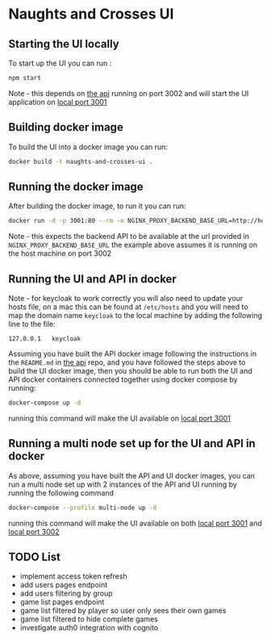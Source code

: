 # Naughts and Crosses UI

## Starting the UI locally

To start up the UI you can run :

```bash
npm start
```

Note - this depends on [the api](https://github.com/michaelruocco/naughts-and-crosses-api)
running on port 3002 and will start the UI application on [local port 3001](http://localhost:3001)

## Building docker image

To build the UI into a docker image you can run:

```bash
docker build -t naughts-and-crosses-ui .
```

## Running the docker image

After building the docker image, to run it you can run:

```bash
docker run -d -p 3001:80 --rm -e NGINX_PROXY_BACKEND_BASE_URL=http://host.docker.internal:3002 naughts-and-crosses-ui
```

Note - this expects the backend API to be available at the url provided in `NGINX_PROXY_BACKEND_BASE_URL` the
example above assumes it is running on the host machine on port 3002

## Running the UI and API in docker

Note - for keycloak to work correctly you will also need to update your hosts file,
on a mac this can be found at `/etc/hosts` and you will need to map the domain name
`keycloak` to the local machine by adding the following line to the file:

```
127.0.0.1	keycloak
```

Assuming you have built the API docker image following the instructions in the `README.md`
in [the api](https://github.com/michaelruocco/naughts-and-crosses-api) repo, and you have
followed the steps above to build the UI docker image, then you should be able to run
both the UI and API docker containers connected together using docker compose by running:

```bash
docker-compose up -d
```

running this command will make the UI available on [local port 3001](http://localhost:3001)

## Running a multi node set up for the UI and API in docker

As above, assuming you have built the API and UI docker images, you can run a multi node set
up with 2 instances of the API and UI running by running the following command

```bash
docker-compose --profile multi-node up -d
```

running this command will make the UI available on both [local port 3001](http://localhost:3001)
and [local port 3002](http://localhost:3002)

## TODO List

- implement access token refresh
- add users pages endpoint
- add users filtering by group
- game list pages endpoint
- game list filtered by player so user only sees their own games
- game list filtered to hide complete games
- investigate auth0 integration with cognito
